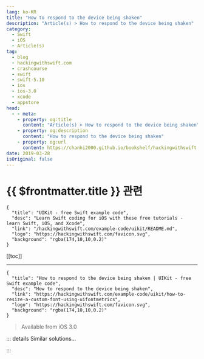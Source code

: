 ```yaml
---
lang: ko-KR
title: "How to respond to the device being shaken"
description: "Article(s) > How to respond to the device being shaken"
category:
  - Swift
  - iOS
  - Article(s)
tag: 
  - blog
  - hackingwithswift.com
  - crashcourse
  - swift
  - swift-5.10
  - ios
  - ios-3.0
  - xcode
  - appstore
head:
  - - meta:
    - property: og:title
      content: "Article(s) > How to respond to the device being shaken"
    - property: og:description
      content: "How to respond to the device being shaken"
    - property: og:url
      content: https://chanhi2000.github.io/bookshelf/hackingwithswift.com/example-code/uikit/how-to-resize-a-custom-font-using-uifontmetrics.html
date: 2019-03-28
isOriginal: false
---
```


# {{ $frontmatter.title }} 관련

```component VPCard
{
  "title": "UIKit - free Swift example code",
  "desc": "Learn Swift coding for iOS with these free tutorials - learn Swift, iOS, and Xcode",
  "link": "/hackingwithswift.com/example-code/uikit/README.md",
  "logo": "https://hackingwithswift.com/favicon.svg",
  "background": "rgba(174,10,10,0.2)"
}
```

[[toc]]

---

```component VPCard
{
  "title": "How to respond to the device being shaken | UIKit - free Swift example code",
  "desc": "How to respond to the device being shaken",
  "link": "https://hackingwithswift.com/example-code/uikit/how-to-resize-a-custom-font-using-uifontmetrics",
  "logo": "https://hackingwithswift.com/favicon.svg",
  "background": "rgba(174,10,10,0.2)"
}
```

> Available from iOS 3.0

<!-- TODO: 작성 -->

<!--
You can make any `UIViewController` subclass respond to the device being shaken by overriding the `motionBegan` method. This is use to handle motion (shaking) but in theory also remote control actions - although I can't say I've ever seen someone write code to handle that!

This code will print a message every time the device is shaken:

```swift
override func motionBegan(_ motion: UIEvent.EventSubtype, with event: UIEvent?) {
    print("Device was shaken!")
}
```

-->

::: details Similar solutions…

<!--
/quick-start/swiftui/how-to-detect-and-respond-to-key-press-events">How to detect and respond to key press events 
/quick-start/swiftui/how-to-respond-to-view-lifecycle-events-onappear-and-ondisappear">How to respond to view lifecycle events: onAppear() and onDisappear() 
/example-code/media/how-to-highlight-text-to-speech-words-being-read-using-avspeechsynthesizer">How to highlight text to speech words being read using AVSpeechSynthesizer 
/quick-start/swiftui/how-to-prevent-a-sheet-from-being-dismissed-with-a-swipe">How to prevent a sheet from being dismissed with a swipe 
/quick-start/swiftui/how-to-detect-device-rotation">How to detect device rotation</a>
-->

:::

